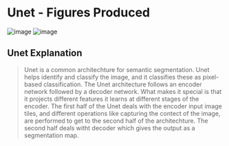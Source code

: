 <!---
Add Unet Images to describe the results and connect it to 
-->
# Unet - Figures Produced
![image](https://user-images.githubusercontent.com/89927101/200209528-457c4e85-e8f7-4f0c-90af-b05a8a1f71b1.png)
![image](https://user-images.githubusercontent.com/89927101/200209566-93c5c3b9-b24e-4d16-a0b1-a7e121dd2ceb.png)
## Unet Explanation
>Unet is a common architechture for semantic segmentation. Unet helps identify and classify the image, and it classifies these as pixel-based classification. The Unet
>architecture follows an encoder network followed by a decoder network. What makes it special is that it projects different features it learns at different stages of the 
>encoder. The first half of the Unet deals with the encoder input image tiles, and different operations like capturing the contect of the image, are performed to get to the second half of the architechture. 
>The second half deals witht decoder which gives the output as a segmentation map.  
